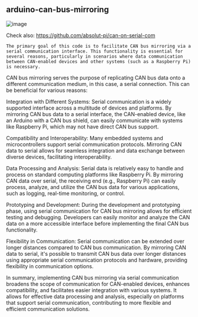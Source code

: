  ## arduino-can-bus-mirroring
![image](https://github.com/absolut-pi/arduino-can-bus-mirroring/assets/79029454/a17d5992-810e-4b99-a326-7e70e0290938)

 Check also:
 https://github.com/absolut-pi/can-on-serial-com

    The primary goal of this code is to facilitate CAN bus mirroring via a serial communication interface. This functionality is essential for several reasons, particularly in scenarios where data communication between CAN-enabled devices and other systems (such as a Raspberry Pi) is necessary.

CAN bus mirroring serves the purpose of replicating CAN bus data onto a different communication medium, in this case, a serial connection. This can be beneficial for various reasons:

Integration with Different Systems: Serial communication is a widely supported interface across a multitude of devices and platforms. By mirroring CAN bus data to a serial interface, the CAN-enabled device, like an Arduino with a CAN bus shield, can easily communicate with systems like Raspberry Pi, which may not have direct CAN bus support.

Compatibility and Interoperability: Many embedded systems and microcontrollers support serial communication protocols. Mirroring CAN data to serial allows for seamless integration and data exchange between diverse devices, facilitating interoperability.

Data Processing and Analysis: Serial data is relatively easy to handle and process on standard computing platforms like Raspberry Pi. By mirroring CAN data over serial, the receiving end (e.g., Raspberry Pi) can easily process, analyze, and utilize the CAN bus data for various applications, such as logging, real-time monitoring, or control.

Prototyping and Development: During the development and prototyping phase, using serial communication for CAN bus mirroring allows for efficient testing and debugging. Developers can easily monitor and analyze the CAN data on a more accessible interface before implementing the final CAN bus functionality.

Flexibility in Communication: Serial communication can be extended over longer distances compared to CAN bus communication. By mirroring CAN data to serial, it's possible to transmit CAN bus data over longer distances using appropriate serial communication protocols and hardware, providing flexibility in communication options.

In summary, implementing CAN bus mirroring via serial communication broadens the scope of communication for CAN-enabled devices, enhances compatibility, and facilitates easier integration with various systems. It allows for effective data processing and analysis, especially on platforms that support serial communication, contributing to more flexible and efficient communication solutions.
